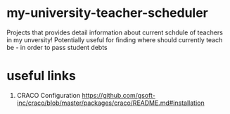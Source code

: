 # my-university-teacher-scheduler
Projects that provides detail information about current schdule of teachers in my unversity! Potentially useful for finding where should currently teach be - in order to pass student debts

# useful links
1. CRACO Configuration https://github.com/gsoft-inc/craco/blob/master/packages/craco/README.md#installation